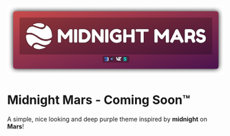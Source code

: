 ![Banner](./assets/banner.png)

# Midnight Mars - Coming Soon:tm:
A simple, nice looking and deep purple theme inspired by **midnight** on **Mars**!